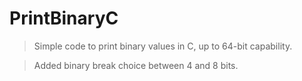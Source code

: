 # PrintBinaryC

> Simple code to print binary values ​​in C, up to 64-bit capability.

> Added binary break choice between 4 and 8 bits.
